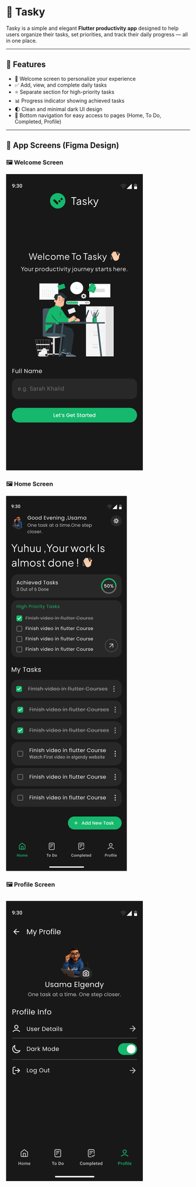 # 📝 Tasky

Tasky is a simple and elegant **Flutter productivity app** designed to help users organize their tasks, set priorities, and track their daily progress — all in one place.

---

## 🚀 Features

- 👋 Welcome screen to personalize your experience  
- ✅ Add, view, and complete daily tasks  
- ⭐ Separate section for high-priority tasks  
- 📊 Progress indicator showing achieved tasks  
- 🌓 Clean and minimal dark UI design  
- 🧭 Bottom navigation for easy access to pages (Home, To Do, Completed, Profile)

---

## 📱 App Screens (Figma Design)

### 🖼️ Welcome Screen
![Welcome Screen](assets/images/to_do_app_1.png)

### 🖼️ Home Screen
![Home Screen](assets/images/to_do_app.png)

### 🖼️ Profile Screen
![Profile Screen](assets/images/to_do_app_2.png)
---
